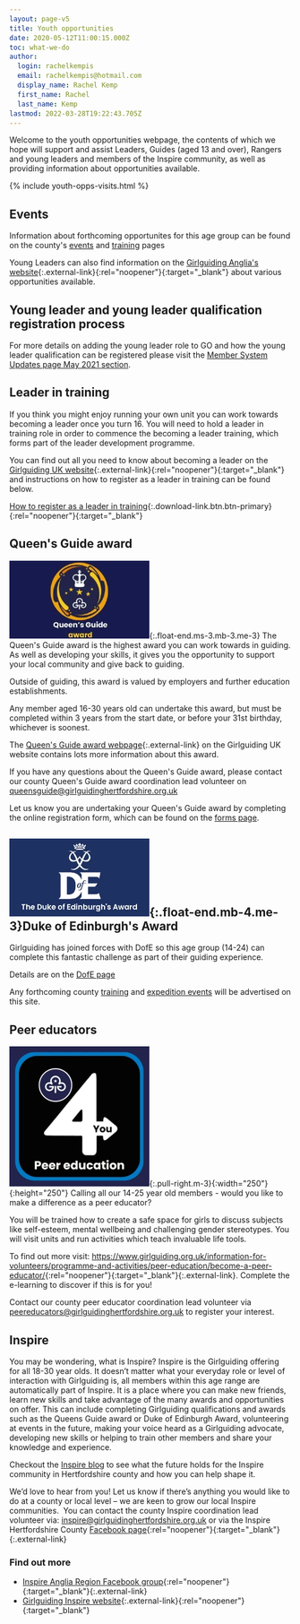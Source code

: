 ```yaml
---
layout: page-v5
title: Youth opportunities
date: 2020-05-12T11:00:15.000Z
toc: what-we-do
author:
  login: rachelkempis
  email: rachelkempis@hotmail.com
  display_name: Rachel Kemp
  first_name: Rachel
  last_name: Kemp
lastmod: 2022-03-28T19:22:43.705Z
---
```

Welcome to the youth opportunities webpage, the contents of which we hope will support and assist Leaders, Guides (aged 13 and over), Rangers and young leaders and members of the Inspire community, as well as providing information about opportunities available.

{% include youth-opps-visits.html %}

## Events

Information about forthcoming opportunites for this age group can be found on the county's [events](/events/) and [training](/training/) pages

Young Leaders can also find information on the [Girlguiding Anglia's website](https://www.girlguiding-anglia.org.uk/young-leader-opportunities){:.external-link}{:rel="noopener"}{:target="_blank"} about various opportunities available.

## Young leader and young leader qualification registration process

For more details on adding the young leader role to GO and how the young leader qualification can be registered please visit the [Member System Updates page May 2021 section](/membership-system-updates/2021/#change-in-young-leader-and-ylq-registration-process).

## Leader in training

If you think you might enjoy running your own unit you can work towards becoming a leader once you turn 16.  You will need to hold a leader in training role in order to commence the becoming a leader training, which forms part of the leader development programme.

You can find out all you need to know about becoming a leader on the [Girlguiding UK website](https://www.girlguiding.org.uk/making-guiding-happen/learning-and-development/leadership-skills/become-a-girlguiding-leader/){:.external-link}{:rel="noopener"}{:target="_blank"} and instructions on how to register as a leader in training can be found below.  

[How to register as a leader in training](/assets/docs/2022/how-to-register-as-a-lit.pdf){:.download-link.btn.btn-primary}{:rel="noopener"}{:target="_blank"}

## Queen's Guide award

![Queen's Guide award logo](/assets/images/2024/05/qga.webp){:.float-end.ms-3.mb-3.me-3}
The Queen's Guide award is the highest award you can work towards in guiding.  As well as developing your skills, it gives you the opportunity to support your local community and give back to guiding.

Outside of guiding, this award is valued by employers and further education establishments.

Any member aged 16-30 years old can undertake this award, but must be completed within 3 years from the start date, or before your 31st birthday, whichever is soonest.

The [Queen's Guide award webpage](https://www.girlguiding.org.uk/what-we-do/our-badges-and-activities/badge-finder/queens-guide-award/){:.external-link} on the Girlguiding UK website contains lots more information about this award.

If you have any questions about the Queen's Guide award, please contact our county Queen's Guide award coordination lead volunteer on <queensguide@girlguidinghertfordshire.org.uk>

Let us know you are undertaking your Queen's Guide award by completing the online registration form, which can be found on the [forms page](/about-us/resources/#queens-guide-award-registration-form).

## ![Duke of Edinburgh's Award Scheme logo](/assets/images/2023/06/duke-of-edinburgh.webp){:.float-end.mb-4.me-3}Duke of Edinburgh's Award

Girlguiding has joined forces with DofE so this age group (14-24) can complete this fantastic challenge as part of their guiding experience.

Details are on the [DofE page](https://www.girlguidinghertfordshire.org.uk/youth-opportunities/dofe/)

Any forthcoming county [training](/training/) and [expedition events](/events/) will be advertised on this site.

## Peer educators

![Peer educator logo](/assets/images/2023/10/peer-ed.webp){:.pull-right.m-3}{:width="250"}{:height="250"}
Calling all our 14-25 year old members - would you like to make a difference as a peer educator?

You will be trained how to create a safe space for girls to discuss subjects like self-esteem, mental wellbeing and challenging gender stereotypes. You will visit units and run activities which teach invaluable life tools.

To find out more visit: <https://www.girlguiding.org.uk/information-for-volunteers/programme-and-activities/peer-education/become-a-peer-educator/>{:rel="noopener"}{:target="_blank"}{:.external-link}. Complete the e-learning to discover if this is for you!

Contact our county peer educator coordination lead volunteer via <peereducators@girlguidinghertfordshire.org.uk> to register your interest.

## Inspire

You may be wondering, what is Inspire? Inspire is the Girlguiding offering for all 18-30 year olds. It doesn’t matter what your everyday role or level of interaction with Girlguiding is, all members within this age range are automatically part of Inspire. It is a place where you can make new friends, learn new skills and take advantage of the many awards and opportunities on offer. This can include completing Girlguiding qualifications and awards such as the Queens Guide award or Duke of Edinburgh Award, volunteering at events in the future, making your voice heard as a Girlguiding advocate, developing new skills or helping to train other members and share your knowledge and experience.

Checkout the [Inspire blog](inspire/) to see what the future holds for the Inspire community in Hertfordshire county and how you can help shape it.

We’d love to hear from you! Let us know if there’s anything you would like to do at a county or local level – we are keen to grow our local Inspire communities.  You can contact the county Inspire coordination lead volunteer via: <inspire@girlguidinghertfordshire.org.uk> or via the Inspire Hertfordshire County [Facebook page](https://www.facebook.com/Girlguiding-Inspire-Hertfordshire-County-102150821734797){:rel="noopener"}{:target="_blank"}{:.external-link}

### Find out more

- [Inspire Anglia Region Facebook group](https://www.facebook.com/groups/472146129995847){:rel="noopener"}{:target="_blank"}{:.external-link}
- [Girlguiding Inspire website](https://www.girlguiding.org.uk/what-we-do/inspire/){:.external-link}{:rel="noopener"}{:target="_blank"}
